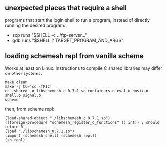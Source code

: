 ## unexpected places that require a shell
programs that start the login shell to run a program,
instead of directly running the desired program:

* scp runs "$SHELL -c ../ftp-server..."
* gdb runs "$SHELL ? TARGET_PROGRAM_AND_ARGS"


## loading schemesh repl from vanilla scheme

Works at least on Linux.
Instructions to compile C shared libraries may differ on other systems.

```
make clean
make -j CC='cc -fPIC'
cc -shared -o libschemesh_c_0.7.1.so containers.o eval.o posix.o shell.o signal.o
scheme
```
then, from scheme repl:
```
(load-shared-object "./libschemesh_c_0.7.1.so")
((foreign-procedure "schemesh_register_c_functions" () int)) ; should return 0
(load "./libschemesh_0.7.1.so")
(import (schemesh shell) (schemesh repl))
(sh-repl)
```
